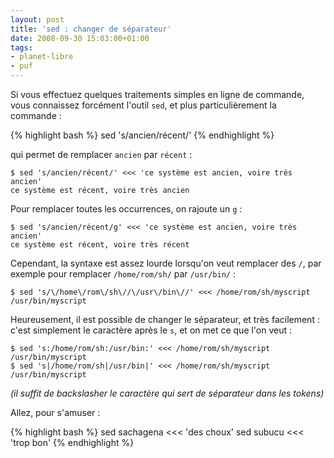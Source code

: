 ```yaml
---
layout: post
title: 'sed : changer de séparateur'
date: 2008-09-30 15:03:00+01:00
tags:
- planet-libre
- puf
---
```


Si vous effectuez quelques traitements simples en ligne de commande, vous
connaissez forcément l'outil `sed`, et plus particulièrement la commande :

{% highlight bash %}
sed 's/ancien/récent/'
{% endhighlight %}

qui permet de remplacer `ancien` par `récent` :

~~~
$ sed 's/ancien/récent/' <<< 'ce système est ancien, voire très ancien'
ce système est récent, voire très ancien
~~~

Pour remplacer toutes les occurrences, on rajoute un `g` :

~~~
$ sed 's/ancien/récent/g' <<< 'ce système est ancien, voire très ancien'
ce système est récent, voire très récent
~~~

Cependant, la syntaxe est assez lourde lorsqu'on veut remplacer des `/`, par
exemple pour remplacer `/home/rom/sh/` par `/usr/bin/` :

~~~
$ sed 's/\/home\/rom\/sh\//\/usr\/bin\//' <<< /home/rom/sh/myscript
/usr/bin/myscript
~~~

Heureusement, il est possible de changer le séparateur, et très facilement :
c'est simplement le caractère après le `s`, et on met ce que l'on veut :

~~~
$ sed 's:/home/rom/sh:/usr/bin:' <<< /home/rom/sh/myscript
/usr/bin/myscript
$ sed 's|/home/rom/sh|/usr/bin|' <<< /home/rom/sh/myscript
/usr/bin/myscript
~~~

*(il suffit de backslasher le caractère qui sert de séparateur dans les tokens)*

Allez, pour s'amuser :

{% highlight bash %}
sed sachagena <<< 'des choux'
sed subucu <<< 'trop bon'
{% endhighlight %}
